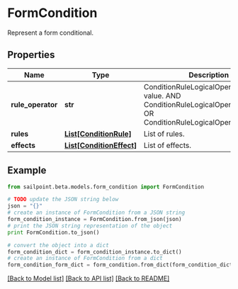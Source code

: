 # FormCondition

Represent a form conditional.

## Properties
Name | Type | Description | Notes
------------ | ------------- | ------------- | -------------
**rule_operator** | **str** | ConditionRuleLogicalOperatorType value. AND ConditionRuleLogicalOperatorTypeAnd OR ConditionRuleLogicalOperatorTypeOr | [optional] 
**rules** | [**List[ConditionRule]**](ConditionRule.md) | List of rules. | [optional] 
**effects** | [**List[ConditionEffect]**](ConditionEffect.md) | List of effects. | [optional] 

## Example

```python
from sailpoint.beta.models.form_condition import FormCondition

# TODO update the JSON string below
json = "{}"
# create an instance of FormCondition from a JSON string
form_condition_instance = FormCondition.from_json(json)
# print the JSON string representation of the object
print FormCondition.to_json()

# convert the object into a dict
form_condition_dict = form_condition_instance.to_dict()
# create an instance of FormCondition from a dict
form_condition_form_dict = form_condition.from_dict(form_condition_dict)
```
[[Back to Model list]](../README.md#documentation-for-models) [[Back to API list]](../README.md#documentation-for-api-endpoints) [[Back to README]](../README.md)


